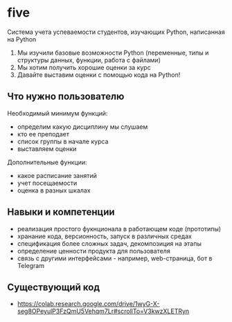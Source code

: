 # five

Система учета успеваемости студентов, изучающих Python, написанная на Python

1. Мы изучили базовые возможности Python (переменные, типы и структуры данных, функции, работа с файлами)
2. Мы хотим получить хорошие оценки за курс
3. Давайте выставим оценки с помощью кода на Python!

## Что нужно пользователю

Необходимый минимум функций:

- определим какую дисциплину мы слушаем 
- кто ее преподает
- список группы в начале курса
- выставляем оценки

Дополнительные функции:

- какое расписание занятий 
- учет посещаемости
- оценка в разных шкалах

## Навыки и компетенции

- реализация простого фукнционала в работающем коде (прототипы)
- хранание кода, версионность, запуск в различных средах
- спецификация более сложных задач, декомпозиция на этапы
- определение ценности продукта для пользователя    
- связь с другими интерфейсами - например, web-страница, бот в Telegram

## Существующий код

- https://colab.research.google.com/drive/1wyG-X-seg8OPeyulP3FzQmU5Vehqm7Lr#scrollTo=V3kwzXLETRyn
